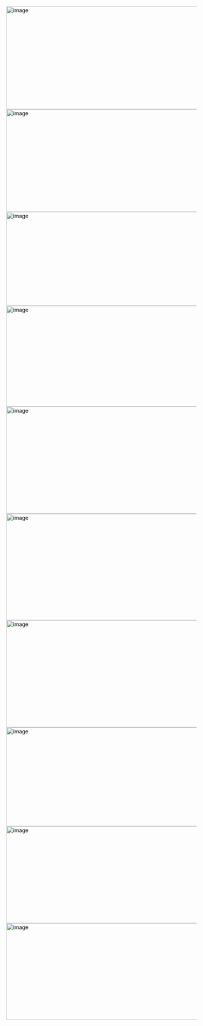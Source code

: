 <img width="1425" height="272" alt="image" src="https://github.com/user-attachments/assets/8be1efee-82fd-4318-a6a2-134d499e72dd" />
<img width="1417" height="271" alt="image" src="https://github.com/user-attachments/assets/451a5a65-2bf3-46c5-8489-ae0a37767dc8" />
<img width="1423" height="248" alt="image" src="https://github.com/user-attachments/assets/93b5c533-b03e-4e82-a201-f526c983f09c" />
<img width="1423" height="266" alt="image" src="https://github.com/user-attachments/assets/70a24473-c56c-4205-94ae-793c0dd10f1f" />
<img width="1418" height="283" alt="image" src="https://github.com/user-attachments/assets/d8622851-2e41-48c5-9721-647132737c1a" />
<img width="1416" height="281" alt="image" src="https://github.com/user-attachments/assets/318ffa25-2817-42b9-b4af-0d000e3b4430" />
<img width="1421" height="283" alt="image" src="https://github.com/user-attachments/assets/41337dac-ad9d-41dc-8b59-9482998e82bd" />
<img width="1426" height="261" alt="image" src="https://github.com/user-attachments/assets/4cda8ebc-4f35-44ab-bae2-b44383e15ccf" />
<img width="1425" height="256" alt="image" src="https://github.com/user-attachments/assets/9a903f96-3723-4310-a0ec-ff3731f99454" />
<img width="1408" height="255" alt="image" src="https://github.com/user-attachments/assets/c5d3f379-0e1e-46d7-a2a5-4af86335a2bd" />
